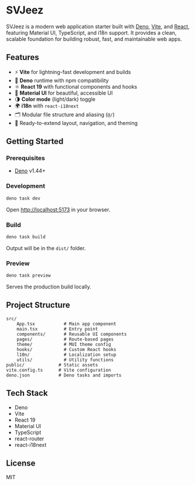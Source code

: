 # SVJeez

SVJeez is a modern web application starter built with [Deno](https://deno.com/), [Vite](https://vitejs.dev/), and [React](https://react.dev/), featuring Material UI, TypeScript, and i18n support. It provides a clean, scalable foundation for building robust, fast, and maintainable web apps.

## Features

- ⚡ **Vite** for lightning-fast development and builds
- 🦕 **Deno** runtime with npm compatibility
- ⚛️ **React 19** with functional components and hooks
- 🎨 **Material UI** for beautiful, accessible UI
- 🌗 **Color mode** (light/dark) toggle
- 🌍 **i18n** with `react-i18next`
- 🗂️ Modular file structure and aliasing (`@/`)
- 🧩 Ready-to-extend layout, navigation, and theming

## Getting Started

### Prerequisites

- [Deno](https://deno.com/manual/getting_started/installation) v1.44+

### Development

```sh
deno task dev
```

Open [http://localhost:5173](http://localhost:5173) in your browser.

### Build

```sh
deno task build
```

Output will be in the `dist/` folder.

### Preview

```sh
deno task preview
```

Serves the production build locally.

## Project Structure

```text
src/
	App.tsx           # Main app component
	main.tsx          # Entry point
	components/       # Reusable UI components
	pages/            # Route-based pages
	theme/            # MUI theme config
	hooks/            # Custom React hooks
	l10n/             # Localization setup
	utils/            # Utility functions
public/             # Static assets
vite.config.ts      # Vite configuration
deno.json           # Deno tasks and imports
```

## Tech Stack

- Deno
- Vite
- React 19
- Material UI
- TypeScript
- react-router
- react-i18next

## License

MIT
